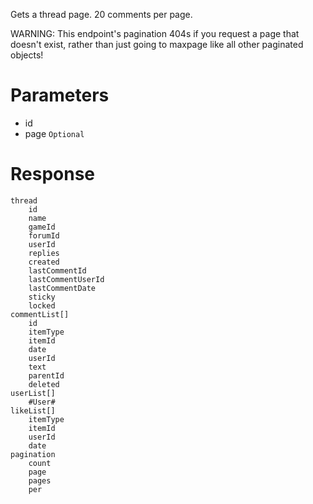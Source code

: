 Gets a thread page. 20 comments per page.

WARNING: This endpoint's pagination 404s if you request a page that doesn't exist, rather than just going to maxpage like all other paginated objects!

# Parameters
- id
- page `Optional`

# Response
```
thread
    id
    name
    gameId
    forumId
    userId
    replies
    created
    lastCommentId
    lastCommentUserId
    lastCommentDate
    sticky
    locked
commentList[]
    id
    itemType
    itemId
    date
    userId
    text
    parentId
    deleted
userList[]
    #User#
likeList[]
    itemType
    itemId
    userId
    date
pagination
    count
    page
    pages
    per
```